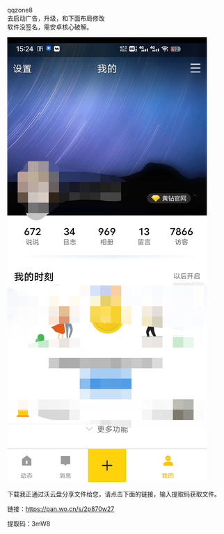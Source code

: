 qqzone8<br>
去启动广告，升级，和下面布局修改<br>
软件没签名，需安卓核心破解。


![image](https://github.com/CAOTXdidiao/-/blob/main/%23/IMG_20220422_152459.jpg)

下载我正通过沃云盘分享文件给您，请点击下面的链接，输入提取码获取文件。

链接：https://pan.wo.cn/s/2p870w27 

 提取码：3mW8
